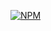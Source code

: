 [![NPM](https://nodei.co/npm/rom_api.png?downloads=true&stars=true)](https://nodei.co/npm/rom_api/)
